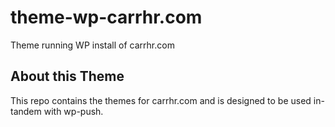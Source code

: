 # theme-wp-carrhr.com
Theme running WP install of carrhr.com

## About this Theme
This repo contains the themes for carrhr.com and is designed to be used in-tandem with wp-push.
